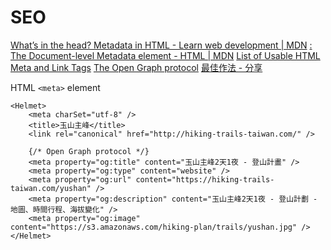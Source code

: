# SEO

[What’s in the head? Metadata in HTML - Learn web development | MDN](https://developer.mozilla.org/en-US/docs/Learn/HTML/Introduction_to_HTML/The_head_metadata_in_HTML)
[<meta>: The Document-level Metadata element - HTML | MDN](https://developer.mozilla.org/en-US/docs/Web/HTML/Element/meta)
[List of Usable HTML Meta and Link Tags](https://gist.github.com/kevinSuttle/1997924)
[The Open Graph protocol](http://ogp.me/)
[最佳作法 - 分享](https://developers.facebook.com/docs/sharing/best-practices/)

HTML `<meta>` element

```
<Helmet>
    <meta charSet="utf-8" />
    <title>玉山主峰</title>
    <link rel="canonical" href="http://hiking-trails-taiwan.com/" />

    {/* Open Graph protocol */}
    <meta property="og:title" content="玉山主峰2天1夜 - 登山計畫" />
    <meta property="og:type" content="website" />
    <meta property="og:url" content="https://hiking-trails-taiwan.com/yushan" />
    <meta property="og:description" content="玉山主峰2天1夜 - 登山計劃 - 地圖、時間行程、海拔變化" />
    <meta property="og:image" content="https://s3.amazonaws.com/hiking-plan/trails/yushan.jpg" />
</Helmet>
```
